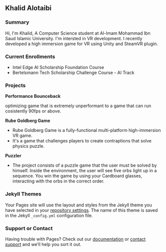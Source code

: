 ## Khalid Alotaibi

### Summary

Hi, I'm Khalid, A Computer Science student at Al-Imam Mohammad Ibn Saud Islamic University. I'm intersted in VR development. I recently developed a high immersion game for VR using Unity and SteamVR plugin.

### Current Enrollments

- Intel Edge AI Scholarship Foundation Course
- Bertelsmann Tech Scholarship Challenge Course - AI Track

### Projects
 
 **Performance Bounceback**
 
 optimizing game that is extremely unperformant to a game that can run cosistently 90fps or above.

**Rube Goldberg Game**

 - Rube Goldberg Game is a fully-functional multi-platform high-immersion VR game. 
 - It's a game that challenges players to create contraptions that solve physics puzzle.
 
 
  **Puzzler**

 - The project consists of a puzzle game that the user must be solved by himself. Inside the environment, the user will see five     orbs light up in a sequence. You win the game by using your Cardboard glasses, interacting with the orbs in the correct order.
 
  



### Jekyll Themes

Your Pages site will use the layout and styles from the Jekyll theme you have selected in your [repository settings](https://github.com/Kaalotaibi37/Kaalotaibi37.github.io/settings). The name of this theme is saved in the Jekyll `_config.yml` configuration file.

### Support or Contact

Having trouble with Pages? Check out our [documentation](https://help.github.com/categories/github-pages-basics/) or [contact support](https://github.com/contact) and we’ll help you sort it out.
